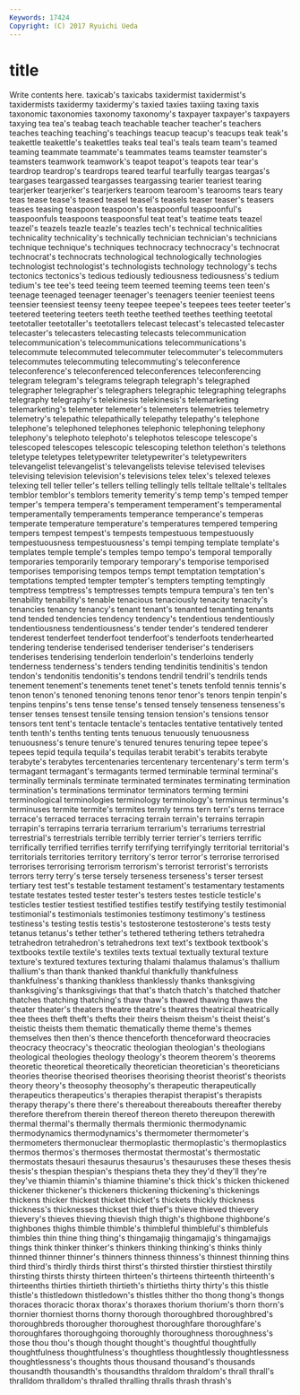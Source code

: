 ```yaml
---
Keywords: 17424 
Copyright: (C) 2017 Ryuichi Ueda
---
```


# title

Write contents here.
 taxicab's
taxicabs taxidermist taxidermist's taxidermists taxidermy taxidermy's taxied taxies taxiing taxing
taxis taxonomic taxonomies taxonomy taxonomy's taxpayer taxpayer's taxpayers taxying tea
tea's teabag teach teachable teacher teacher's teachers teaches teaching teaching's
teachings teacup teacup's teacups teak teak's teakettle teakettle's teakettles teaks
teal teal's teals team team's teamed teaming teammate teammate's teammates
teams teamster teamster's teamsters teamwork teamwork's teapot teapot's teapots tear
tear's teardrop teardrop's teardrops teared tearful tearfully teargas teargas's teargases
teargassed teargasses teargassing tearier teariest tearing tearjerker tearjerker's tearjerkers tearoom
tearoom's tearooms tears teary teas tease tease's teased teasel teasel's
teasels teaser teaser's teasers teases teasing teaspoon teaspoon's teaspoonful teaspoonful's
teaspoonfuls teaspoons teaspoonsful teat teat's teatime teats teazel teazel's teazels
teazle teazle's teazles tech's technical technicalities technicality technicality's technically technician
technician's technicians technique technique's techniques technocracy technocracy's technocrat technocrat's technocrats
technological technologically technologies technologist technologist's technologists technology technology's techs tectonics
tectonics's tedious tediously tediousness tediousness's tedium tedium's tee tee's teed
teeing teem teemed teeming teems teen teen's teenage teenaged teenager
teenager's teenagers teenier teeniest teens teensier teensiest teensy teeny teepee
teepee's teepees tees teeter teeter's teetered teetering teeters teeth teethe
teethed teethes teething teetotal teetotaller teetotaller's teetotallers telecast telecast's telecasted
telecaster telecaster's telecasters telecasting telecasts telecommunication telecommunication's telecommunications telecommunications's telecommute
telecommuted telecommuter telecommuter's telecommuters telecommutes telecommuting telecommuting's teleconference teleconference's teleconferenced
teleconferences teleconferencing telegram telegram's telegrams telegraph telegraph's telegraphed telegrapher telegrapher's
telegraphers telegraphic telegraphing telegraphs telegraphy telegraphy's telekinesis telekinesis's telemarketing telemarketing's
telemeter telemeter's telemeters telemetries telemetry telemetry's telepathic telepathically telepathy telepathy's
telephone telephone's telephoned telephones telephonic telephoning telephony telephony's telephoto telephoto's
telephotos telescope telescope's telescoped telescopes telescopic telescoping telethon telethon's telethons
teletype teletypes teletypewriter teletypewriter's teletypewriters televangelist televangelist's televangelists televise televised
televises televising television television's televisions telex telex's telexed telexes telexing
tell teller teller's tellers telling tellingly tells telltale telltale's telltales
temblor temblor's temblors temerity temerity's temp temp's temped temper temper's
tempera tempera's temperament temperament's temperamental temperamentally temperaments temperance temperance's temperas
temperate temperature temperature's temperatures tempered tempering tempers tempest tempest's tempests
tempestuous tempestuously tempestuousness tempestuousness's tempi temping template template's templates temple
temple's temples tempo tempo's temporal temporally temporaries temporarily temporary temporary's
temporise temporised temporises temporising tempos temps tempt temptation temptation's temptations
tempted tempter tempter's tempters tempting temptingly temptress temptress's temptresses tempts
tempura tempura's ten ten's tenability tenability's tenable tenacious tenaciously tenacity
tenacity's tenancies tenancy tenancy's tenant tenant's tenanted tenanting tenants tend
tended tendencies tendency tendency's tendentious tendentiously tendentiousness tendentiousness's tender tender's
tendered tenderer tenderest tenderfeet tenderfoot tenderfoot's tenderfoots tenderhearted tendering tenderise
tenderised tenderiser tenderiser's tenderisers tenderises tenderising tenderloin tenderloin's tenderloins tenderly
tenderness tenderness's tenders tending tendinitis tendinitis's tendon tendon's tendonitis tendonitis's
tendons tendril tendril's tendrils tends tenement tenement's tenements tenet tenet's
tenets tenfold tennis tennis's tenon tenon's tenoned tenoning tenons tenor
tenor's tenors tenpin tenpin's tenpins tenpins's tens tense tense's tensed
tensely tenseness tenseness's tenser tenses tensest tensile tensing tension tension's
tensions tensor tensors tent tent's tentacle tentacle's tentacles tentative tentatively
tented tenth tenth's tenths tenting tents tenuous tenuously tenuousness tenuousness's
tenure tenure's tenured tenures tenuring tepee tepee's tepees tepid tequila
tequila's tequilas terabit terabit's terabits terabyte terabyte's terabytes tercentenaries tercentenary
tercentenary's term term's termagant termagant's termagants termed terminable terminal terminal's
terminally terminals terminate terminated terminates terminating termination termination's terminations terminator
terminators terming termini terminological terminologies terminology terminology's terminus terminus's terminuses
termite termite's termites termly terms tern tern's terns terrace terrace's
terraced terraces terracing terrain terrain's terrains terrapin terrapin's terrapins terraria
terrarium terrarium's terrariums terrestrial terrestrial's terrestrials terrible terribly terrier terrier's
terriers terrific terrifically terrified terrifies terrify terrifying terrifyingly territorial territorial's
territorials territories territory territory's terror terror's terrorise terrorised terrorises terrorising
terrorism terrorism's terrorist terrorist's terrorists terrors terry terry's terse tersely
terseness terseness's terser tersest tertiary test test's testable testament testament's
testamentary testaments testate testates tested tester tester's testers testes testicle
testicle's testicles testier testiest testified testifies testify testifying testily testimonial
testimonial's testimonials testimonies testimony testimony's testiness testiness's testing testis testis's
testosterone testosterone's tests testy tetanus tetanus's tether tether's tethered tethering
tethers tetrahedra tetrahedron tetrahedron's tetrahedrons text text's textbook textbook's textbooks
textile textile's textiles texts textual textually textural texture texture's textured
textures texturing thalami thalamus thalamus's thallium thallium's than thank thanked
thankful thankfully thankfulness thankfulness's thanking thankless thanklessly thanks thanksgiving thanksgiving's
thanksgivings that that's thatch thatch's thatched thatcher thatches thatching thatching's
thaw thaw's thawed thawing thaws the theater theater's theaters theatre
theatre's theatres theatrical theatrically thee thees theft theft's thefts their
theirs theism theism's theist theist's theistic theists them thematic thematically
theme theme's themes themselves then then's thence thenceforth thenceforward theocracies
theocracy theocracy's theocratic theologian theologian's theologians theological theologies theology theology's
theorem theorem's theorems theoretic theoretical theoretically theoretician theoretician's theoreticians theories
theorise theorised theorises theorising theorist theorist's theorists theory theory's theosophy
theosophy's therapeutic therapeutically therapeutics therapeutics's therapies therapist therapist's therapists therapy
therapy's there there's thereabout thereabouts thereafter thereby therefore therefrom therein
thereof thereon thereto thereupon therewith thermal thermal's thermally thermals thermionic
thermodynamic thermodynamics thermodynamics's thermometer thermometer's thermometers thermonuclear thermoplastic thermoplastic's thermoplastics
thermos thermos's thermoses thermostat thermostat's thermostatic thermostats thesauri thesaurus thesaurus's
thesauruses these theses thesis thesis's thespian thespian's thespians theta they
they'd they'll they're they've thiamin thiamin's thiamine thiamine's thick thick's
thicken thickened thickener thickener's thickeners thickening thickening's thickenings thickens thicker
thickest thicket thicket's thickets thickly thickness thickness's thicknesses thickset thief
thief's thieve thieved thievery thievery's thieves thieving thievish thigh thigh's
thighbone thighbone's thighbones thighs thimble thimble's thimbleful thimbleful's thimblefuls thimbles
thin thine thing thing's thingamajig thingamajig's thingamajigs things think thinker
thinker's thinkers thinking thinking's thinks thinly thinned thinner thinner's thinners
thinness thinness's thinnest thinning thins third third's thirdly thirds thirst
thirst's thirsted thirstier thirstiest thirstily thirsting thirsts thirsty thirteen thirteen's
thirteens thirteenth thirteenth's thirteenths thirties thirtieth thirtieth's thirtieths thirty thirty's
this thistle thistle's thistledown thistledown's thistles thither tho thong thong's
thongs thoraces thoracic thorax thorax's thoraxes thorium thorium's thorn thorn's
thornier thorniest thorns thorny thorough thoroughbred thoroughbred's thoroughbreds thorougher thoroughest
thoroughfare thoroughfare's thoroughfares thoroughgoing thoroughly thoroughness thoroughness's those thou thou's
though thought thought's thoughtful thoughtfully thoughtfulness thoughtfulness's thoughtless thoughtlessly thoughtlessness
thoughtlessness's thoughts thous thousand thousand's thousands thousandth thousandth's thousandths thraldom
thraldom's thrall thrall's thralldom thralldom's thralled thralling thralls thrash thrash's
